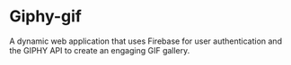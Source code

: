 # Giphy-gif
A dynamic web application that uses Firebase for user authentication and the GIPHY API to create an engaging GIF gallery.
